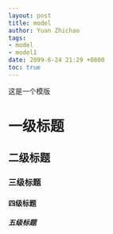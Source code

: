 ```yaml
---
layout: post
title: model
author: Yuan Zhichao
tags:
- model
- model1
date: 2099-6-24 21:29 +0800
toc: true
---
```

这是一个模版

# 一级标题

## 二级标题

### 三级标题

#### 四级标题

##### 五级标题
